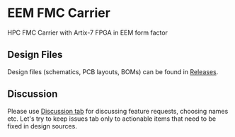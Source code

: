 # EEM FMC Carrier
HPC FMC Carrier with Artix-7 FPGA in EEM form factor

## Design Files

Design files (schematics, PCB layouts, BOMs) can be found in [Releases](https://github.com/sinara-hw/EEM_FMC_Carrier/releases).

## Discussion

Please use [Discussion tab](https://github.com/sinara-hw/EEM_FMC_Carrier/discussions) for discussing feature requests, choosing names etc. Let's try to keep issues tab only to actionable items that need to be fixed in design sources.
